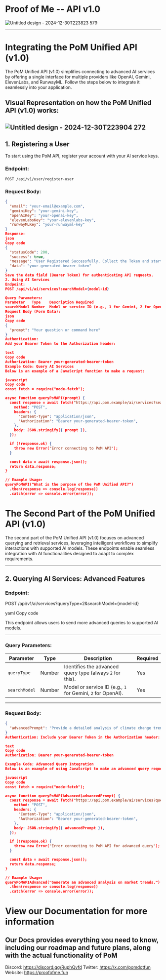 # Proof of Me -- API v1.0
![Untitled design - 2024-12-30T223823 579](https://github.com/user-attachments/assets/3a278159-8ca8-4e7a-b44e-59e3c4047fbf)

---

# Integrating the PoM Unified API (v1.0)

The PoM Unified API (v1.0) simplifies connecting to advanced AI services by offering a single interface for multiple providers like OpenAI, Gemini, ElevenLabs, and RunwayML. Follow the steps below to integrate it seamlessly into your application.

## Visual Representation on how the PoM Unified API (v1.0) works: 

![Untitled design - 2024-12-30T223904 272](https://github.com/user-attachments/assets/05d48802-0378-4b92-8e87-e2bc5c2282b7)
---

## 1. Registering a User

To start using the PoM API, register your account with your AI service keys.

### **Endpoint:**
`POST /api/v1/user/register-user`

### **Request Body:**
```json
{
  "email": "your-email@example.com",
  "geminiKey": "your-gemini-key",
  "openAIKey": "your-openai-key",
  "elevenLabsKey": "your-elevenlabs-key",
  "runwayMLKey": "your-runwayml-key"
}
Response:
json
Copy code
{
  "statusCode": 200,
  "success": true,
  "message": "User Registered Successfully, Collect the Token and start playing!",
  "data": "your-generated-bearer-token"
}
Save the data field (Bearer Token) for authenticating API requests.
2. Using AI Services
Endpoint:
POST /api/v1/ai/services?searchModel={model-id}

Query Parameters:
Parameter	Type	Description	Required
searchModel	Number	Model or service ID (e.g., 1 for Gemini, 2 for OpenAI, etc.)	Yes
Request Body (Form Data):
json
Copy code
{
  "prompt": "Your question or command here"
}
Authentication:
Add your Bearer Token to the Authorization header:

text
Copy code
Authorization: Bearer your-generated-bearer-token
Example Code: Query AI Services
Below is an example of a JavaScript function to make a request:

javascript
Copy code
const fetch = require("node-fetch");

async function queryPoMAPI(prompt) {
  const response = await fetch("https://api.pom.example/ai/services?searchModel=4", {
    method: "POST",
    headers: {
      "Content-Type": "application/json",
      "Authorization": "Bearer your-generated-bearer-token",
    },
    body: JSON.stringify({ prompt }),
  });

  if (!response.ok) {
    throw new Error("Error connecting to PoM API");
  }

  const data = await response.json();
  return data.response;
}

// Example Usage:
queryPoMAPI("What is the purpose of the PoM Unified API?")
  .then(response => console.log(response))
  .catch(error => console.error(error));

```

# The Second Part of the PoM Unified API (v1.0)

The second part of the PoM Unified API (v1.0) focuses on advanced querying and retrieval services, leveraging intelligent workflows to simplify interactions with supported AI models. These endpoints enable seamless integration with AI functionalities designed to adapt to complex requirements.

---

## 2. Querying AI Services: Advanced Features

### Endpoint:
POST /api/v1/ai/services?queryType=2&searchModel={model-id}

yaml
Copy code

This endpoint allows users to send more advanced queries to supported AI models.

---

### Query Parameters:

| Parameter       | Type   | Description                                                   | Required |
|------------------|--------|---------------------------------------------------------------|----------|
| `queryType`      | Number | Identifies the advanced query type (always `2` for this).     | Yes      |
| `searchModel`    | Number | Model or service ID (e.g., `1` for Gemini, `2` for OpenAI).   | Yes      |

---

### Request Body:

```json
{
  "advancedPrompt": "Provide a detailed analysis of climate change trends using AI insights."
}
Authentication: Include your Bearer Token in the Authorization header:

text
Copy code
Authorization: Bearer your-generated-bearer-token

Example Code: Advanced Query Integration
Below is an example of using JavaScript to make an advanced query request:

javascript
Copy code
const fetch = require("node-fetch");

async function queryPoMAPIAdvanced(advancedPrompt) {
  const response = await fetch("https://api.pom.example/ai/services?queryType=2&searchModel=23", {
    method: "POST",
    headers: {
      "Content-Type": "application/json",
      "Authorization": "Bearer your-generated-bearer-token",
    },
    body: JSON.stringify({ advancedPrompt }),
  });

  if (!response.ok) {
    throw new Error("Error connecting to PoM API for advanced query");
  }

  const data = await response.json();
  return data.response;
}

// Example Usage:
queryPoMAPIAdvanced("Generate an advanced analysis on market trends.")
  .then(response => console.log(response))
  .catch(error => console.error(error));
```
# View our Documentation for more information

## Our Docs provides everything you need to know, including our roadmap and future plans, along with the actual functionality of PoM

Discord: https://discord.gg/RuphQvfd
Twitter: https://x.com/pomdotfun
Website: https://proofofme.fun
